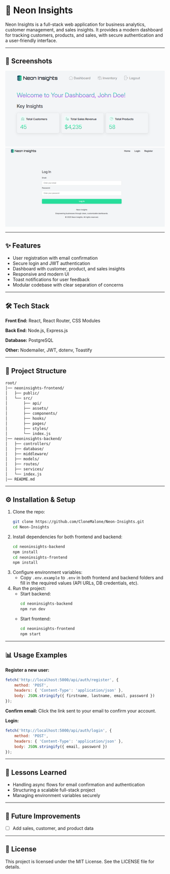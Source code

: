 # 🚀 Neon Insights
Neon Insights is a full-stack web application for business analytics, customer management, and sales insights. It provides a modern dashboard for tracking customers, products, and sales, with secure authentication and a user-friendly interface.

---

## 📸 Screenshots
![Dashboard](neoninsights-frontend/public/app-screenshots/dashboard-screenshot.png)
![Login](neoninsights-frontend/public/app-screenshots/login-screenshot.png)
<!-- Add more screenshots as needed -->

---

## ✨ Features
- User registration with email confirmation
- Secure login and JWT authentication
- Dashboard with customer, product, and sales insights
- Responsive and modern UI
- Toast notifications for user feedback
- Modular codebase with clear separation of concerns

---

## 🛠 Tech Stack
**Front End:**  React, React Router, CSS Modules

**Back End:**  Node.js, Express.js

**Database:**  PostgreSQL

**Other:**  Nodemailer, JWT, dotenv, Toastify

---

## 📂 Project Structure
```
root/
│── neoninsights-frontend/
│   ├── public/
│   └── src/
│       ├── api/
│       ├── assets/
│       ├── components/
│       ├── hooks/
│       ├── pages/
│       ├── styles/
│       └── index.js
│── neoninsights-backend/
│   ├── controllers/
│   ├── database/
│   ├── middleware/
│   ├── models/
│   ├── routes/
│   ├── services/
│   └── index.js
│── README.md
```

---

## ⚙️ Installation & Setup
1. Clone the repo:
	 ```sh
	 git clone https://github.com/CloneMalone/Neon-Insights.git
	 cd Neon-Insights
	 ```
2. Install dependencies for both frontend and backend:
	 ```sh
	 cd neoninsights-backend
	 npm install
	 cd neoninsights-frontend
	 npm install
	 ```
3. Configure environment variables:
	 - Copy `.env.example` to `.env` in both frontend and backend folders and fill in the required values (API URLs, DB credentials, etc).
4. Run the project:
	 - Start backend:
		 ```sh
		 cd neoninsights-backend
		 npm run dev
		 ```
	 - Start frontend:
		 ```sh
		 cd neoninsights-frontend
		 npm start
		 ```

---

## 📊 Usage Examples
**Register a new user:**
```js
fetch('http://localhost:5000/api/auth/register', {
	method: 'POST',
	headers: { 'Content-Type': 'application/json' },
	body: JSON.stringify({ firstname, lastname, email, password })
});
```

**Confirm email:**
Click the link sent to your email to confirm your account.

**Login:**
```js
fetch('http://localhost:5000/api/auth/login', {
	method: 'POST',
	headers: { 'Content-Type': 'application/json' },
	body: JSON.stringify({ email, password })
});
```

---

## 🧠 Lessons Learned
- Handling async flows for email confirmation and authentication
- Structuring a scalable full-stack project
- Managing environment variables securely

---

## 🚀 Future Improvements
- [ ] Add sales, customer, and product data

---

## 📜 License
This project is licensed under the MIT License. See the LICENSE file for details.
